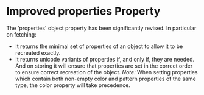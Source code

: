 # Improved properties Property
The 'properties' object property has been significantly revised. In particular on fetching:
* It returns the minimal set of properties of an object to allow it to be recreated exactly.
* It returns unicode variants of properties if, and only if, they are needed.
And on storing it will ensure that properties are set in the correct order to ensure correct recreation of the object.
*Note:* When setting properties which contain both non-empty color and pattern properties of the same type, the color property will take precedence.
